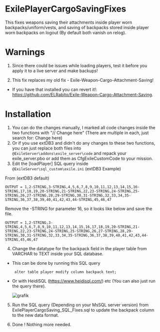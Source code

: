 # ExilePlayerCargoSavingFixes

This fixes weapons saving their attachments inside player worn backpacks/uniform/vests, and saving of backpacks stored inside player worn backpacks on logout (By default both vanish on relog). 

# Warnings 
1. Since there could be issues while loading players, test it before you apply it to a live server and make backups!

2. This fix replaces my old fix - Exile-Weapon-Cargo-Attachment-Saving!
  - If you have that installed you can revert it!: https://github.com/ELRabito/Exile-Weapon-Cargo-Attachment-Saving.


# Installation

1. You can do the changes manually, I marked all code changes inside the two functions with "// Change here" (There are multiple in each, just search for: Change here)
2. Or if you use extDB3 and didn't do any changes to these two functions, you can just replace both files into ``@ExileServer\addons\exile_server\code`` and repack your exile_server.pbo or add them as CfgExileCustomCode to your mission.
3. Edit the [loadPlayer] SQL query inside ``@ExileServer\sql_custom\exile.ini`` (extDB3 Example)

  From (extDB3 default)
  
    OUTPUT = 1,2-STRING,3-STRING,4,5,6,7,8,9,10,11,12,13,14,15,16-STRING,17,18,19,20-STRING,21-STRING,22,23-STRING,24-STRING,25-STRING,26,27-STRING,28,29-STRING,30,31-STRING,32,33,34,35-STRING,36,37,38,39,40,41,42,43,44-STRING,45,46,47

  Remove the -STRING for parameter 16, so it looks like below and save the file.
  
    OUTPUT = 1,2-STRING,3-STRING,4,5,6,7,8,9,10,11,12,13,14,15,16,17,18,19,20-STRING,21-STRING,22,23-STRING,24-STRING,25-STRING,26,27-STRING,28,29-STRING,30,31-STRING,32,33,34,35-STRING,36,37,38,39,40,41,42,43,44-STRING,45,46,47


4. Change the datatype for the backpack field in the player table from VARCHAR to TEXT inside your SQL database.
 - This can be done by running this SQL query

        alter table player modify column backpack text;
  
- Or with HeidiSQL (https://www.heidisql.com/) etc (You can also just run the query there).
 
  ![grafik](https://github.com/user-attachments/assets/090038ea-b140-408f-b0e9-aa1390014bbc)

5. Run the SQL query (Depending on your MsSQL server version) from ExilePlayerCargoSaving_SQL_Fixes.sql to update the backpack column to the new data format.

6. Done ! Nothing more needed.
